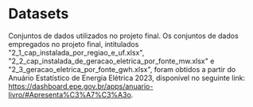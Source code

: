 # Datasets

Conjuntos de dados utilizados no projeto final.
Os conjuntos de dados empregados no projeto final, intitulados "2_1_cap_instalada_por_regiao_e_uf.xlsx", "2_2_cap_instalada_de_geracao_eletrica_por_fonte_mw.xlsx" e "2_3_geracao_eletrica_por_fonte_gwh.xlsx", foram obtidos a partir do Anuário Estatístico de Energia Elétrica 2023, disponível no seguinte link: https://dashboard.epe.gov.br/apps/anuario-livro/#Apresenta%C3%A7%C3%A3o.
